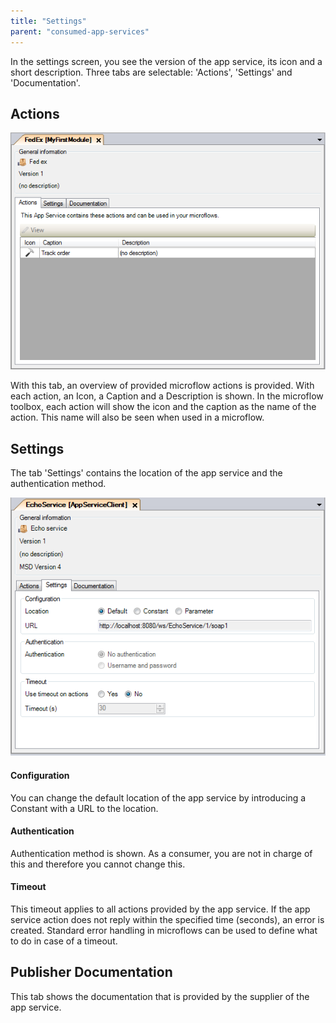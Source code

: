 ```yaml
---
title: "Settings"
parent: "consumed-app-services"
---
```



In the settings screen, you see the version of the app service, its icon and a short description. Three tabs are selectable: 'Actions', 'Settings' and 'Documentation'.

## Actions

![](attachments/16713705/16843901.png)

With this tab, an overview of provided microflow actions is provided. With each action, an Icon, a Caption and a Description is shown. In the microflow toolbox, each action will show the icon and the caption as the name of the action. This name will also be seen when used in a microflow.

## Settings

The tab 'Settings' contains the location of the app service and the authentication method.

![](attachments/16713705/16843897.png)

#### Configuration

You can change the default location of the app service by introducing a Constant with a URL to the location.

#### Authentication

Authentication method is shown. As a consumer, you are not in charge of this and therefore you cannot change this.

#### Timeout

This timeout applies to all actions provided by the app service. If the app service action does not reply within the specified time (seconds), an error is created. Standard error handling in microflows can be used to define what to do in case of a timeout.

## Publisher Documentation

This tab shows the documentation that is provided by the supplier of the app service.
